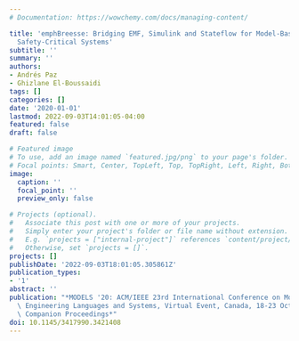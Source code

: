 ```yaml
---
# Documentation: https://wowchemy.com/docs/managing-content/

title: 'emphBreesse: Bridging EMF, Simulink and Stateflow for Model-Based Design of
  Safety-Critical Systems'
subtitle: ''
summary: ''
authors:
- Andrés Paz
- Ghizlane El-Boussaidi
tags: []
categories: []
date: '2020-01-01'
lastmod: 2022-09-03T14:01:05-04:00
featured: false
draft: false

# Featured image
# To use, add an image named `featured.jpg/png` to your page's folder.
# Focal points: Smart, Center, TopLeft, Top, TopRight, Left, Right, BottomLeft, Bottom, BottomRight.
image:
  caption: ''
  focal_point: ''
  preview_only: false

# Projects (optional).
#   Associate this post with one or more of your projects.
#   Simply enter your project's folder or file name without extension.
#   E.g. `projects = ["internal-project"]` references `content/project/deep-learning/index.md`.
#   Otherwise, set `projects = []`.
projects: []
publishDate: '2022-09-03T18:01:05.305861Z'
publication_types:
- '1'
abstract: ''
publication: "*MODELS '20: ACM/IEEE 23rd International Conference on Model Driven\
  \ Engineering Languages and Systems, Virtual Event, Canada, 18-23 October, 2020,\
  \ Companion Proceedings*"
doi: 10.1145/3417990.3421408
---
```


